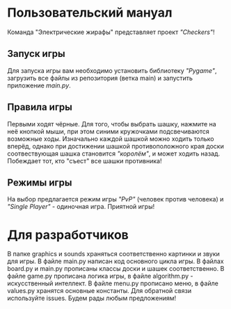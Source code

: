 # Пользовательский мануал
Команда "Электрические жирафы" представляет проект *"Checkers"*!

## Запуск игры
Для запуска игры вам необходимо установить библиотеку *"Pygame"*, загрузить все файлы из репозитория (ветка main) и запустить приложение *main.py*.

## Правила игры
Первыми ходят чёрные. Для того, чтобы выбрать шашку, нажмите на неё кнопкой мыши, при этом синими кружочками подсвечиваются возможные ходы. Изначально каждой шашкой можно ходить только вперёд, однако при достижении шашкой противоположного края доски соотвествующая шашка становится *"королём"*, и может ходить назад. Побеждает тот, кто "съест" все шашки противника!

## Режимы игры
На выбор предлагается режим игры *"PvP"* (человек против человека) и *"Single Player"* - одиночная игра. Приятной игры!

# Для разработчиков
В папке graphics и sounds храняться соответственно картинки и звуки для игры. В файле main.py написан код основного цикла игры. В файлах board.py и main.py прописаны классы доски и шашек соответственно. В файле game.py прописана логика игры, в файле algorithm.py - искусственный интеллект. В файле menu.py прописано меню, в файле values.py хранятся основные константы.
Для обратной связи используйте issues. Будем рады любым предложениям!

